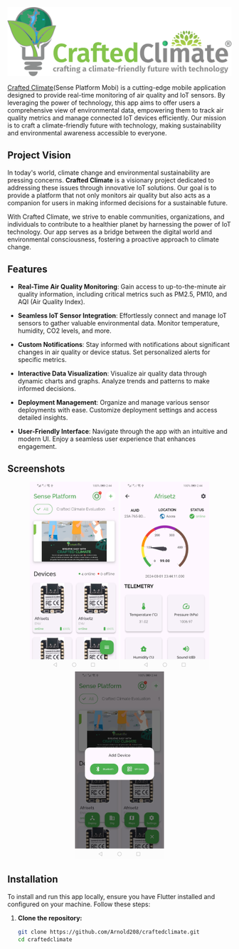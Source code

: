 ![Crafted Climate Logo](screenshots\cc_logo.jpg)

[Crafted Climate](https://craftedclimate.org)(Sense Platform Mobi) is a cutting-edge mobile application designed to provide real-time monitoring of air quality and IoT sensors. By leveraging the power of technology, this app aims to offer users a comprehensive view of environmental data, empowering them to track air quality metrics and manage connected IoT devices efficiently. Our mission is to craft a climate-friendly future with technology, making sustainability and environmental awareness accessible to everyone.

## Project Vision

In today's world, climate change and environmental sustainability are pressing concerns. **Crafted Climate** is a visionary project dedicated to addressing these issues through innovative IoT solutions. Our goal is to provide a platform that not only monitors air quality but also acts as a companion for users in making informed decisions for a sustainable future.

With Crafted Climate, we strive to enable communities, organizations, and individuals to contribute to a healthier planet by harnessing the power of IoT technology. Our app serves as a bridge between the digital world and environmental consciousness, fostering a proactive approach to climate change.

## Features

- **Real-Time Air Quality Monitoring**: Gain access to up-to-the-minute air quality information, including critical metrics such as PM2.5, PM10, and AQI (Air Quality Index).

- **Seamless IoT Sensor Integration**: Effortlessly connect and manage IoT sensors to gather valuable environmental data. Monitor temperature, humidity, CO2 levels, and more.

- **Custom Notifications**: Stay informed with notifications about significant changes in air quality or device status. Set personalized alerts for specific metrics.

- **Interactive Data Visualization**: Visualize air quality data through dynamic charts and graphs. Analyze trends and patterns to make informed decisions.

- **Deployment Management**: Organize and manage various sensor deployments with ease. Customize deployment settings and access detailed insights.

- **User-Friendly Interface**: Navigate through the app with an intuitive and modern UI. Enjoy a seamless user experience that enhances engagement.

## Screenshots

<p align="center">
  <img src="screenshots/Screenshot_20240802_024414_com.example.craftedclimate.jpg" alt="Home Screen" width="200"/>
  <img src="screenshots/Screenshot_20240802_024433_com.example.craftedclimate.jpg" alt="Notifications" width="200"/>
  <img src="screenshots/Screenshot_20240802_024443_com.example.craftedclimate.jpg" alt="Device Management" width="200"/>
</p>

## Installation

To install and run this app locally, ensure you have Flutter installed and configured on your machine. Follow these steps:

1. **Clone the repository:**

   ```bash
   git clone https://github.com/Arnold208/craftedclimate.git
   cd craftedclimate
